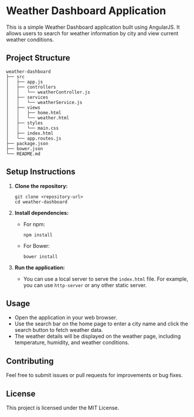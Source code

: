# Weather Dashboard Application

This is a simple Weather Dashboard application built using AngularJS. It allows users to search for weather information by city and view current weather conditions.

## Project Structure

```
weather-dashboard
├── src
│   ├── app.js
│   ├── controllers
│   │   └── weatherController.js
│   ├── services
│   │   └── weatherService.js
│   ├── views
│   │   ├── home.html
│   │   └── weather.html
│   ├── styles
│   │   └── main.css
│   ├── index.html
│   └── app.routes.js
├── package.json
├── bower.json
└── README.md
```

## Setup Instructions

1. **Clone the repository:**
   ```
   git clone <repository-url>
   cd weather-dashboard
   ```

2. **Install dependencies:**
   - For npm:
     ```
     npm install
     ```
   - For Bower:
     ```
     bower install
     ```

3. **Run the application:**
   - You can use a local server to serve the `index.html` file. For example, you can use `http-server` or any other static server.

## Usage

- Open the application in your web browser.
- Use the search bar on the home page to enter a city name and click the search button to fetch weather data.
- The weather details will be displayed on the weather page, including temperature, humidity, and weather conditions.

## Contributing

Feel free to submit issues or pull requests for improvements or bug fixes. 

## License

This project is licensed under the MIT License.